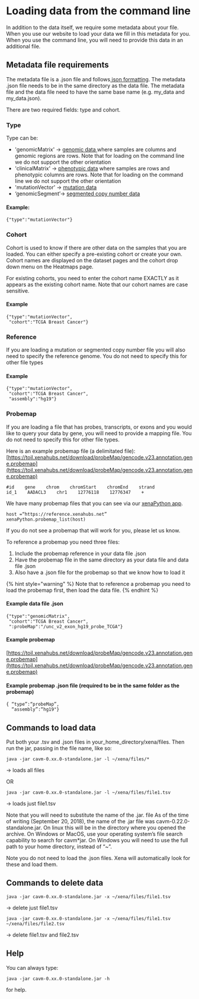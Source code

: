 # Loading data from the command line

In addition to the data itself, we require some metadata about your file. When you use our website to load your data we fill in this metadata for you. When you use the command line, you will need to provide this data in an additional file.

## **Metadata file requirements**

The metadata file is a .json file and follows[ json formatting](http://www.w3schools.com/json/). The metadata .json file needs to be in the same directory as the data file. The metadata file and the data file need to have the same base name \(e.g. my\_data and my\_data.json\).

There are two required fields: type and cohort.

### Type

Type can be:

* 'genomicMatrix' -&gt; [genomic data ](data-format-specifications.md#basic-genomic-data-numbers-in-a-rectangle-matrix-spreadsheet)where samples are columns and genomic regions are rows. Note that for loading on the command line we do not support the other orientation
* 'clinicalMatrix' -&gt; [phenotypic data](data-format-specifications.md#basic-phenotypic-data-categories-or-non-genomic-in-a-rectangle-matrix-spreadsheet) where samples are rows and phenotypic columns are rows. Note that for loading on the command line we do not support the other orientation
* 'mutationVector' -&gt; [mutation data](data-format-specifications.md#advanced-positional-data)
* ‘genomicSegment’-&gt; [segmented copy number data](data-format-specifications.md#advanced-segmented-data)

#### Example:

```text
{"type":"mutationVector"}
```

### **Cohort**

Cohort is used to know if there are other data on the samples that you are loaded. You can either specify a pre-existing cohort or create your own. Cohort names are displayed on the dataset pages and the cohort drop down menu on the Heatmaps page.

For existing cohorts, you need to enter the cohort name EXACTLY as it appears as the existing cohort name. Note that our cohort names are case sensitive.

#### Example

```text
{"type":"mutationVector", 
 "cohort":"TCGA Breast Cancer"}
```

### **Reference**

If you are loading a mutation or segmented copy number file you will also need to specify the reference genome. You do not need to specify this for other file types

#### Example

```text
{"type":"mutationVector", 
 "cohort":"TCGA Breast Cancer", 
 "assembly":"hg19"}
```

### **Probemap**

If you are loading a file that has probes, transcripts, or exons and you would like to query your data by gene, you will need to provide a mapping file. You do not need to specify this for other file types.

Here is an example probemap file \(a delimitated file\): [https://toil.xenahubs.net/download/probeMap/gencode.v23.annotation.gene.probemap](https://toil.xenahubs.net/download/probeMap/gencode.v23.annotation.gene.probemap)

```text
#id    gene    chrom    chromStart    chromEnd    strand 
id_1    AADACL3    chr1    12776118    12776347    +
```

We have many probemap files that you can see via our [xenaPython app](../overview-of-features/accessing-data-through-python.md).

```text
host =“https://reference.xenahubs.net”
xenaPython.probemap_list(host)
```

If you do not see a probemap that will work for you, please let us know.

To reference a probemap you need three files:

1. Include the probemap reference in your data file .json
2. Have the probemap file in the same directory as your data file and data file .json
3. Also have a .json file for the probemap so that we know how to load it

{% hint style="warning" %}
Note that to reference a probemap you need to load the probemap first, then load the data file.
{% endhint %}

#### Example data file .json

```text
{"type":"genomicMatrix", 
 "cohort":"TCGA Breast Cancer", 
 ":probeMap":"/unc_v2_exon_hg19_probe_TCGA"}
```

#### Example probemap

[https://toil.xenahubs.net/download/probeMap/gencode.v23.annotation.gene.probemap](https://toil.xenahubs.net/download/probeMap/gencode.v23.annotation.gene.probemap)

#### Example probemap .json file \(required to be in the same folder as the probemap\)

```text
{ “type”:“probeMap”, 
  “assembly”:“hg19"}
```

## **Commands to load data**

Put both your .tsv and .json files in your\_home\_directory/xena/files. Then run the jar, passing in the file name, like so:

```text
java -jar cavm-0.xx.0-standalone.jar -l ~/xena/files/*
```

→ loads all files

OR

```text
java -jar cavm-0.xx.0-standalone.jar -l ~/xena/files/file1.tsv
```

→ loads just file1.tsv

Note that you will need to substitute the name of the .jar. file As of the time of writing \(September 20, 2018\), the name of the .jar file was cavm-0.22.0-standalone.jar. On linux this will be in the directory where you opened the archive. On Windows or MacOS, use your operating system’s file search capability to search for cavm\*jar. On Windows you will need to use the full path to your home directory, instead of “~”.

Note you do not need to load the .json files. Xena will automatically look for these and load them.

## **Commands to delete data**

```text
java -jar cavm-0.xx.0-standalone.jar -x ~/xena/files/file1.tsv
```

→ delete just file1.tsv

```text
java -jar cavm-0.xx.0-standalone.jar -x ~/xena/files/file1.tsv ~/xena/files/file2.tsv
```

→ delete file1.tsv and file2.tsv

## Help

You can always type:

```text
java -jar cavm-0.xx.0-standalone.jar -h
```

for help.

